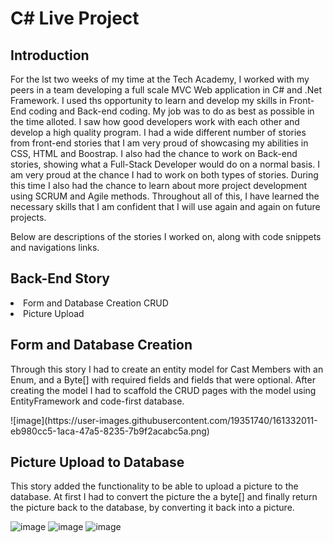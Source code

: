 # C# Live Project


<h2>Introduction</h2>

<p>For the lst two weeks of my time at the Tech Academy, I worked with my peers in a team developing a full scale MVC Web application in C# and .Net Framework. I used ths opportunity to learn and develop my skills in Front-End coding and Back-end coding. My job was to do as best as possible in the time alloted. I saw how good developers work with each other and develop a high quality program. I had a wide different number of stories from front-end stories that I am very proud of showcasing my abilities in CSS, HTML and Boostrap. I also had the chance to work on Back-end stories, showing what a Full-Stack Developer would do on a normal basis. I am very proud at the chance I had to work on both types of stories. During this time I also had the chance to learn about more project development using SCRUM and Agile methods.  Throughout all of this, I have learned the necessary skills that I am confident that I will use again and again on future projects.

Below are descriptions of the stories I worked on, along with code snippets and navigations links.</p>

<h2>Back-End Story</h2>
<li><a>Form and Database Creation CRUD</a></li>
<li><a>Picture Upload</a></li>

<h2>Form and Database Creation</h2>

<p> Through this story I had to create an entity model for Cast Members with an Enum, and a Byte[] with required fields and fields that were optional. After creating the model I had to scaffold the CRUD pages with the model using EntityFramework and code-first database.</p>
![image](https://user-images.githubusercontent.com/19351740/161332011-eb980cc5-1aca-47a5-8235-7b9f2acabc5a.png)


<h2>Picture Upload to Database</h2>

<p> This story added the functionality to be able to upload a picture to the database. At first I had to convert the picture the a byte[] and finally return the picture back to the database, by converting it back into a picture.</p>

![image](https://user-images.githubusercontent.com/19351740/161331697-ff420418-3755-4306-be17-03b4fa430a3d.png)
![image](https://user-images.githubusercontent.com/19351740/161331735-3f920eba-b1c8-4833-8278-4c0096a3a119.png)
![image](https://user-images.githubusercontent.com/19351740/161331795-300cdbd1-5b9c-430b-88d6-90ff9edb34b4.png)


